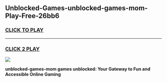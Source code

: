 
## Unblocked-Games-unblocked-games-mom-Play-Free-26bb6
<h3>
<a href="https://premium76.site?title=unblocked-games-mom&ref=10A">CLICK TO PLAY</a></h3>
<hr>

<h3>
<a href="https://premium76.site?title=unblocked-games-mom&ref=10A">CLICK 2 PLAY</a>
  
</h3>

<a href="https://premium76.site?title=unblocked-games-mom&ref=10A"><img src="https://clearcache.store/games.png"></a>


**unblocked-games-mom games unblocked: Your Gateway to Fun and Accessible Online Gaming**
